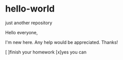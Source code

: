 # hello-world
just another repository

Hello everyone,

I'm new here. Any help would be appreciated. Thanks!

[ ]finish your homework
[x]yes you can

